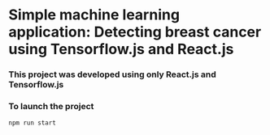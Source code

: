 # Simple machine learning application: Detecting breast cancer using Tensorflow.js and React.js
### This project was developed using only React.js and Tensorflow.js
### To launch the project
```sh
npm run start
```